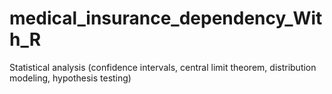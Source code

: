# medical_insurance_dependency_With_R

Statistical analysis (confidence intervals, central limit theorem, distribution modeling, hypothesis testing)

